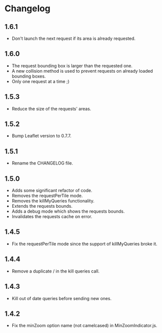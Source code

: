 # Changelog

## 1.6.1
* Don't launch the next request if its area is already requested.

## 1.6.0
* The request bounding box is larger than the requested one.
* A new collision method is used to prevent requests on already loaded bounding boxes.
* Only one request at a time ;)

## 1.5.3
* Reduce the size of the requests' areas.

## 1.5.2
* Bump Leaflet version to 0.7.7.

## 1.5.1
* Rename the CHANGELOG file.

## 1.5.0
* Adds some significant refactor of code.
* Removes the requestPerTile mode.
* Removes the killMyQueries functionality.
* Extends the requests bounds.
* Adds a debug mode which shows the requests bounds.
* Invalidates the requests cache on error.

## 1.4.5
* Fix the requestPerTile mode since the support of killMyQueries broke it.

## 1.4.4
* Remove a duplicate / in the kill queries call.

## 1.4.3
* Kill out of date queries before sending new ones.

## 1.4.2
* Fix the minZoom option name (not camelcased) in MinZoomIndicator.js.
